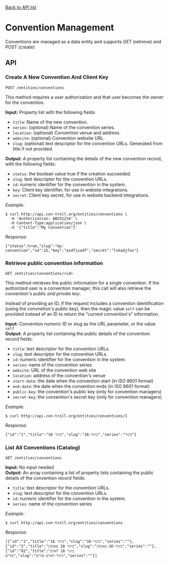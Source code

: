 [Back to API list](../API.md)

# Convention Management

Conventions are managed as a data entity and supports GET (retrieve) and POST (create)

## API

### Create A New Convention And Client Key

`POST /entities/conventions`

This method requires a user authorization and that user becomes the owner for
the convention.

**Input:** Property list with the following fields
* `title`: Name of the new convention.
* `series`: (optional) Name of the convention series.
* `location`: (optional) Convention venue and address.
* `website`: (optional) Convention website URL.
* `slug`: (optional) text descriptor for the convention URLs. Generated from title if not provided.

**Output:** A property list containing the details of the new convention record, with the following
fields:
* `status`: the boolean value true if the creation succeeded.
* `slug`: text descriptor for the convention URLs.
* `id`: numeric identifier for the convention in the system.
* `key`: Client key identifier, for use in website integrations.
* `secret`: Client key secret, for use in website backend integrations.

*Example:*
```
$ curl http://api.con-troll.org/entities/conventions \
  -H 'Authorization: ABCD1234' \
  -H Content-Type:application/json \
  -d '{"title":"My Convention"}'
```
*Response:*
```
{"status":true,"slug":"my-convention","id":15,"key":"asdfjsadf","secret":"lskadjfas"}
```

### Retrieve public convention information

`GET /entities/conventions/<id>`

This method retrieves the public information for a single convention. If the authorized
user is a convention manager, this call will also retrieve the convention's public *and
private key*.

Instead of providing an ID, if the request includes a convention identification (using the
convnetion's public key), then the magic value `self` can be provided instead of an ID
to return the "current convention's" information. 

**Input:** Convention numeric ID or slug as the URL parameter, or the value `self`  
**Output:** A property list containing the public details of the convention record
fields:
* `title`: text descriptor for the convention URLs.
* `slug`: text descriptor for the convention URLs.
* `id`: numeric identifier for the convention in the system.
* `series`: name of the convention series
* `website`: URL of the convention web site
* `location`: address of the convention's venue
* `start-date`: the date when the convention start (in ISO 8601 format)
* `end-date`: the date when the convention ends (in ISO 8601 format)
* `public-key`: the convention's public key (only for convention managers)
* `secret-key`: the convention's secret key (only for convention managers)

*Example:*
```
$ curl http://api.con-troll.org/entities/conventions/1
```
*Response:*
```
{"id":"1","title":"ביגור 16","slug":"ביגור-16","series":"ביגור"}
```

### List All Conventions (Catalog)

`GET /entities/conventions`


**Input:** No input needed  
**Output:** An array containing a list of property lists containing the public details of the convention record
fields:
* `title`: text descriptor for the convention URLs.
* `slug`: text descriptor for the convention URLs.
* `id`: numeric identifier for the convention in the system.
* `series`: name of the convention series

*Example:*
```
$ curl http://api.con-troll.org/entities/conventions
```
*Response:*
```
[{"id":"1","title":"ביגור 16","slug":"ביגור-16","series":""},{"id":"2","title":"ביגור 16 פאבקון","slug":"ביגור-16-פאבקון","series":""},{"id":"82","title":"ביגור 16 לארפ פורים","slug":"ביגור-לארפ-פורים","series":""}]
```
